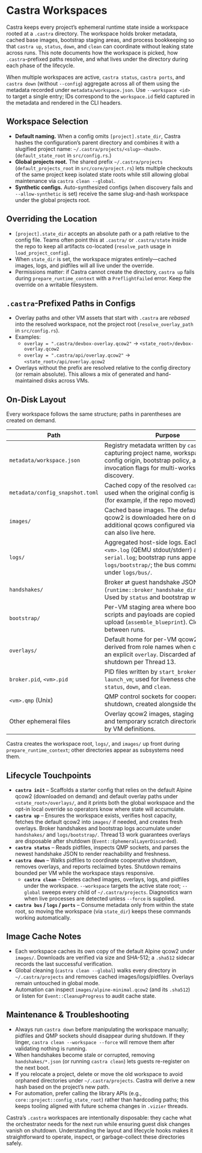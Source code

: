 # Castra Workspaces

Castra keeps every project’s ephemeral runtime state inside a workspace rooted at a `.castra` directory. The workspace holds broker metadata, cached base images, bootstrap staging areas, and process bookkeeping so that `castra up`, `status`, `down`, and `clean` can coordinate without leaking state across runs. This note documents how the workspace is picked, how `.castra`-prefixed paths resolve, and what lives under the directory during each phase of the lifecycle.

When multiple workspaces are active, `castra status`, `castra ports`, and `castra down` (without `--config`) aggregate across all of them using the metadata recorded under `metadata/workspace.json`. Use `--workspace <id>` to target a single entry; IDs correspond to the `workspace.id` field captured in the metadata and rendered in the CLI headers.

## Workspace Selection
- **Default naming.** When a config omits `[project].state_dir`, Castra hashes the configuration’s parent directory and combines it with a slugified project name: `~/.castra/projects/<slug>-<hash>`. (`default_state_root` in `src/config.rs`.)
- **Global projects root.** The shared prefix `~/.castra/projects` (`default_projects_root` in `src/core/project.rs`) lets multiple checkouts of the same project keep isolated state roots while still allowing global maintenance via `castra clean --global`.
- **Synthetic configs.** Auto-synthesized configs (when discovery fails and `--allow-synthetic` is set) receive the same slug-and-hash workspace under the global projects root.

## Overriding the Location
- `[project].state_dir` accepts an absolute path or a path relative to the config file. Teams often point this at `.castra/` or `.castra/state` inside the repo to keep all artifacts co-located (`resolve_path` usage in `load_project_config`).
- When `state_dir` is set, the workspace migrates entirely—cached images, logs, and pidfiles will all live under the override.
- Permissions matter: if Castra cannot create the directory, `castra up` fails during `prepare_runtime_context` with a `PreflightFailed` error. Keep the override on a writable filesystem.

## `.castra`-Prefixed Paths in Configs
- Overlay paths and other VM assets that start with `.castra` are *rebased* into the resolved workspace, not the project root (`resolve_overlay_path` in `src/config.rs`).
- Examples:
  - `overlay = ".castra/devbox-overlay.qcow2"` → `<state_root>/devbox-overlay.qcow2`
  - `overlay = ".castra/api/overlay.qcow2"` → `<state_root>/api/overlay.qcow2`
- Overlays without the prefix are resolved relative to the config directory (or remain absolute). This allows a mix of generated and hand-maintained disks across VMs.

## On-Disk Layout
Every workspace follows the same structure; paths in parentheses are created on demand.

| Path | Purpose |
| --- | --- |
| `metadata/workspace.json` | Registry metadata written by `castra up` capturing project name, workspace ID, config origin, bootstrap policy, and invocation flags for multi-workspace discovery. |
| `metadata/config_snapshot.toml` | Cached copy of the resolved `castra.toml` used when the original config is unavailable (for example, if the repo moved). |
| `images/` | Cached base images. The default Alpine qcow2 is downloaded here on demand; additional qcows configured via `base_image` can also live here. |
| `logs/` | Aggregated host-side logs. Each VM writes `<vm>.log` (QEMU stdout/stderr) and `<vm>-serial.log`; bootstrap runs append JSON to `logs/bootstrap/`; the bus command writes under `logs/bus/`. |
| `handshakes/` | Broker ⇄ guest handshake JSON files (`runtime::broker_handshake_dir_from_root`). Used by `status` and bootstrap wait logic. |
| `bootstrap/` | Per-VM staging area where bootstrap scripts and payloads are copied before upload (`assemble_blueprint`). Cleaned between runs. |
| `overlays/` | Default home for per-VM qcow2 layers derived from role names when configs omit an explicit `overlay`. Discarded after shutdown per Thread 13. |
| `broker.pid`, `<vm>.pid` | PID files written by `start_broker` and `launch_vm`; used for liveness checks in `status`, `down`, and `clean`. |
| `<vm>.qmp` (Unix) | QMP control sockets for cooperative shutdown, created alongside the pidfiles. |
| Other ephemeral files | Overlay qcow2 images, staging manifests, and temporary scratch directories declared by VM definitions. |

Castra creates the workspace root, `logs/`, and `images/` up front during `prepare_runtime_context`; other directories appear as subsystems need them.

## Lifecycle Touchpoints
- **`castra init`** – Scaffolds a starter config that relies on the default Alpine qcow2 (downloaded on demand) and default overlay paths under `<state_root>/overlays/`, and it prints both the global workspace and the opt-in local override so operators know where state will accumulate.
- **`castra up`** – Ensures the workspace exists, verifies host capacity, fetches the default qcow2 into `images/` if needed, and creates fresh overlays. Broker handshakes and bootstrap logs accumulate under `handshakes/` and `logs/bootstrap/`. Thread 13 work guarantees overlays are disposable after shutdown (`Event::EphemeralLayerDiscarded`).
- **`castra status`** – Reads pidfiles, inspects QMP sockets, and parses the newest handshake JSON to render reachability and freshness.
- **`castra down`** – Walks pidfiles to coordinate cooperative shutdown, removes overlays, and reports reclaimed bytes. Shutdown remains bounded per VM while the workspace stays responsive.
  - **`castra clean`** – Deletes cached images, overlays, logs, and pidfiles under the workspace. `--workspace` targets the active state root; `--global` sweeps every child of `~/.castra/projects`. Diagnostics warn when live processes are detected unless `--force` is supplied.
- **`castra bus` / `logs` / `ports`** – Consume metadata only from within the state root, so moving the workspace (via `state_dir`) keeps these commands working automatically.

## Image Cache Notes
- Each workspace caches its own copy of the default Alpine qcow2 under `images/`. Downloads are verified via size and SHA-512; a `.sha512` sidecar records the last successful verification.
- Global cleaning (`castra clean --global`) walks every directory in `~/.castra/projects` and removes cached images/logs/pidfiles. Overlays remain untouched in global mode.
- Automation can inspect `images/alpine-minimal.qcow2` (and its `.sha512`) or listen for `Event::CleanupProgress` to audit cache state.

## Maintenance & Troubleshooting
- Always run `castra down` before manipulating the workspace manually; pidfiles and QMP sockets should disappear during shutdown. If they linger, `castra clean --workspace --force` will remove them after validating nothing is running.
- When handshakes become stale or corrupted, removing `handshakes/*.json` (or running `castra clean`) lets guests re-register on the next boot.
- If you relocate a project, delete or move the old workspace to avoid orphaned directories under `~/.castra/projects`. Castra will derive a new hash based on the project’s new path.
- For automation, prefer calling the library APIs (e.g., `core::project::config_state_root`) rather than hardcoding paths; this keeps tooling aligned with future schema changes in `.vizier` threads.

Castra’s `.castra` workspaces are intentionally disposable: they cache what the orchestrator needs for the next run while ensuring guest disk changes vanish on shutdown. Understanding the layout and lifecycle hooks makes it straightforward to operate, inspect, or garbage-collect these directories safely.
